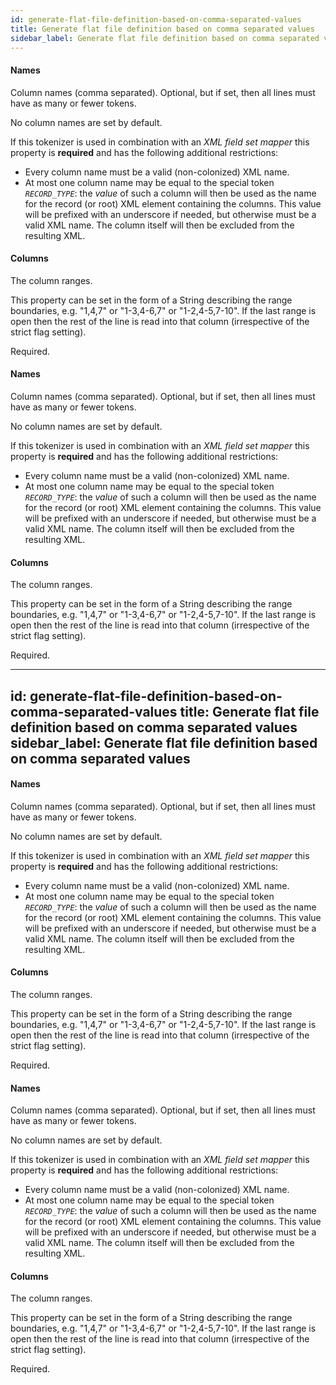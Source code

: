 ```yaml
---
id: generate-flat-file-definition-based-on-comma-separated-values
title: Generate flat file definition based on comma separated values
sidebar_label: Generate flat file definition based on comma separated values
---
```

#### Names
Column names (comma separated). Optional, but if set, then all lines must have as many or fewer tokens.

No column names are set by default.

If this tokenizer is used in combination with an <i>XML field set mapper</i> this property is <b>required</b> and has the following additional restrictions:
- Every column name must be a valid (non-colonized) XML name.
- At most one column name may be equal to the special token <code>*RECORD_TYPE*</code>: the <i>value</i> of such a column will then be used as the name for the record (or root) XML element containing the columns. This value will be prefixed with an underscore if needed, but otherwise must be a valid XML name. The column itself will then be excluded from the resulting XML.

#### Columns
The column ranges. 

This property can be set in the form of a String describing the range boundaries, e.g. "1,4,7" or "1-3,4-6,7" or "1-2,4-5,7-10". If the last range is open then the rest of the line is read into that column (irrespective of the strict flag setting).

Required.

#### Names
Column names (comma separated). Optional, but if set, then all lines must have as many or fewer tokens.

No column names are set by default.

If this tokenizer is used in combination with an <i>XML field set mapper</i> this property is <b>required</b> and has the following additional restrictions:
- Every column name must be a valid (non-colonized) XML name.
- At most one column name may be equal to the special token <code>*RECORD_TYPE*</code>: the <i>value</i> of such a column will then be used as the name for the record (or root) XML element containing the columns. This value will be prefixed with an underscore if needed, but otherwise must be a valid XML name. The column itself will then be excluded from the resulting XML.

#### Columns
The column ranges. 

This property can be set in the form of a String describing the range boundaries, e.g. "1,4,7" or "1-3,4-6,7" or "1-2,4-5,7-10". If the last range is open then the rest of the line is read into that column (irrespective of the strict flag setting).

Required.

---
id: generate-flat-file-definition-based-on-comma-separated-values
title: Generate flat file definition based on comma separated values
sidebar_label: Generate flat file definition based on comma separated values
---
#### Names
Column names (comma separated). Optional, but if set, then all lines must have as many or fewer tokens.

No column names are set by default.

If this tokenizer is used in combination with an <i>XML field set mapper</i> this property is <b>required</b> and has the following additional restrictions:
- Every column name must be a valid (non-colonized) XML name.
- At most one column name may be equal to the special token <code>*RECORD_TYPE*</code>: the <i>value</i> of such a column will then be used as the name for the record (or root) XML element containing the columns. This value will be prefixed with an underscore if needed, but otherwise must be a valid XML name. The column itself will then be excluded from the resulting XML.

#### Columns
The column ranges. 

This property can be set in the form of a String describing the range boundaries, e.g. "1,4,7" or "1-3,4-6,7" or "1-2,4-5,7-10". If the last range is open then the rest of the line is read into that column (irrespective of the strict flag setting).

Required.

#### Names
Column names (comma separated). Optional, but if set, then all lines must have as many or fewer tokens.

No column names are set by default.

If this tokenizer is used in combination with an <i>XML field set mapper</i> this property is <b>required</b> and has the following additional restrictions:
- Every column name must be a valid (non-colonized) XML name.
- At most one column name may be equal to the special token <code>*RECORD_TYPE*</code>: the <i>value</i> of such a column will then be used as the name for the record (or root) XML element containing the columns. This value will be prefixed with an underscore if needed, but otherwise must be a valid XML name. The column itself will then be excluded from the resulting XML.

#### Columns
The column ranges. 

This property can be set in the form of a String describing the range boundaries, e.g. "1,4,7" or "1-3,4-6,7" or "1-2,4-5,7-10". If the last range is open then the rest of the line is read into that column (irrespective of the strict flag setting).

Required.

